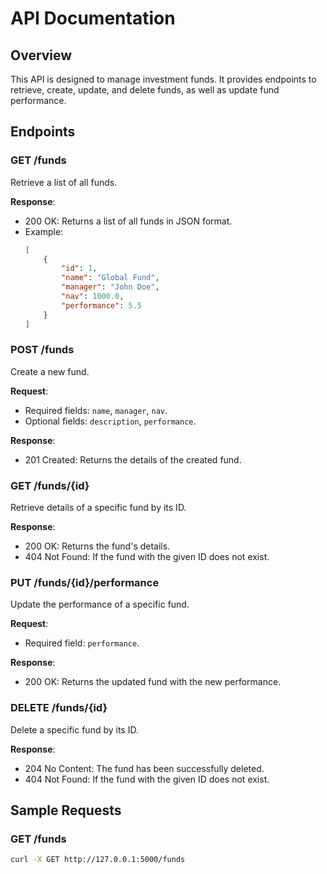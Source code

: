 # API Documentation

## Overview

This API is designed to manage investment funds. It provides endpoints to retrieve, create, update, and delete funds, as well as update fund performance.

## Endpoints

### GET /funds
Retrieve a list of all funds.

**Response**:
- 200 OK: Returns a list of all funds in JSON format.
- Example:
    ```json
    [
        {
            "id": 1,
            "name": "Global Fund",
            "manager": "John Doe",
            "nav": 1000.0,
            "performance": 5.5
        }
    ]
    ```

### POST /funds
Create a new fund.

**Request**:
- Required fields: `name`, `manager`, `nav`.
- Optional fields: `description`, `performance`.

**Response**:
- 201 Created: Returns the details of the created fund.

### GET /funds/{id}
Retrieve details of a specific fund by its ID.

**Response**:
- 200 OK: Returns the fund's details.
- 404 Not Found: If the fund with the given ID does not exist.

### PUT /funds/{id}/performance
Update the performance of a specific fund.

**Request**:
- Required field: `performance`.

**Response**:
- 200 OK: Returns the updated fund with the new performance.

### DELETE /funds/{id}
Delete a specific fund by its ID.

**Response**:
- 204 No Content: The fund has been successfully deleted.
- 404 Not Found: If the fund with the given ID does not exist.

## Sample Requests

### GET /funds
```bash
curl -X GET http://127.0.0.1:5000/funds
